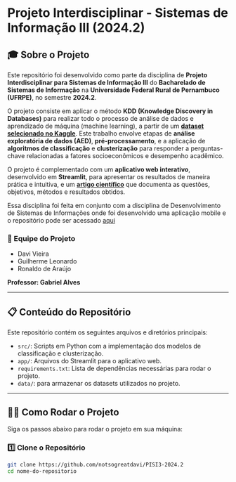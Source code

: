 # Projeto Interdisciplinar - Sistemas de Informação III (2024.2)

## 🎓 **Sobre o Projeto**
Este repositório foi desenvolvido como parte da disciplina de **Projeto Interdisciplinar para Sistemas de Informação III** do **Bacharelado de Sistemas de Informação** na  **Universidade Federal Rural de Pernambuco (UFRPE)**, no semestre **2024.2**.

O projeto consiste em aplicar o método **KDD (Knowledge Discovery in Databases)** para realizar todo o processo de análise de dados e aprendizado de máquina (machine learning), a partir de um **[dataset selecionado no Kaggle](https://www.kaggle.com/datasets/lainguyn123/student-performance-factors)**. Este trabalho envolve etapas de **análise exploratória de dados (AED)**, **pré-processamento**, e a aplicação de **algoritmos de classificação** e **clusterização** para responder a perguntas-chave relacionadas a fatores socioeconômicos e desempenho acadêmico.

O projeto é complementado com um **aplicativo web interativo**, desenvolvido em **Streamlit**, para apresentar os resultados de maneira prática e intuitiva, e um **[artigo científico](https://docs.google.com/document/d/1Wsb2ZdVZy8hvLGr82v3Cs0ESxvbr65g-y7KSkqC_o1w/edit?usp=sharing)** que documenta as questões, objetivos, métodos e resultados obtidos.

Essa disciplina foi feita em conjunto com a disciplina de Desenvolvimento de Sistemas de Informações onde foi desenvolvido uma aplicação mobile e o repositório pode ser acessado [aqui](https://github.com/notsogreatdavi/DSI-2024.2)

### 👥 Equipe do Projeto
- Davi Vieira
- Guilherme Leonardo
- Ronaldo de Araújo
  
**Professor:  Gabriel Alves**

---

## 📋 **Conteúdo do Repositório**
Este repositório contém os seguintes arquivos e diretórios principais:

- `src/`: Scripts em Python com a implementação dos modelos de classificação e clusterização.
- `app/`: Arquivos do Streamlit para o aplicativo web.
- `requirements.txt`: Lista de dependências necessárias para rodar o projeto.
- `data/`: para armazenar os datasets utilizados no projeto.

---

## 👩‍💻 **Como Rodar o Projeto**

Siga os passos abaixo para rodar o projeto em sua máquina:

### 1️⃣ Clone o Repositório
```bash
git clone https://github.com/notsogreatdavi/PISI3-2024.2
cd nome-do-repositorio

